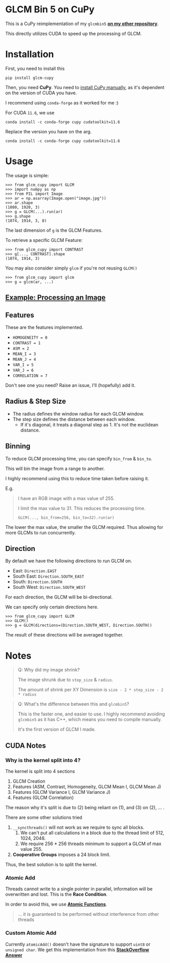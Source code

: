 # GLCM Bin 5 on CuPy

This is a CuPy reimplementation of my `glcmbin5` [**on my other repository**](https://github.com/Eve-ning/glcmbin5).

This directly utilizes CUDA to speed up the processing of GLCM.

# Installation

First, you need to install this

```shell
pip install glcm-cupy
```

Then, you need **CuPy**.
You need to [install CuPy manually](https://docs.cupy.dev/en/stable/install.html), 
as it's dependent on the version of CUDA you have.

I recommend using `conda-forge` as it worked for me :)

For CUDA `11.6`, we use
```shell
conda install -c conda-forge cupy cudatoolkit=11.6
```

Replace the version you have on the arg.

```shell
conda install -c conda-forge cupy cudatoolkit=11.6
```

# Usage

The usage is simple:

```pycon
>>> from glcm_cupy import GLCM
>>> import numpy as np
>>> from PIL import Image
>>> ar = np.asarray(Image.open("image.jpg"))
>>> ar.shape
(1080, 1920, 3)
>>> g = GLCM(...).run(ar)
>>> g.shape
(1074, 1914, 3, 8)
```

The last dimension of `g` is the GLCM Features.

To retrieve a specific GLCM Feature:

```pycon
>>> from glcm_cupy import CONTRAST
>>> g[..., CONTRAST].shape
(1074, 1914, 3)
```

You may also consider simply `glcm` if you're not reusing `GLCM()`
```pycon
>>> from glcm_cupy import glcm
>>> g = glcm(ar, ...)
```

## **[Example: Processing an Image](examples/process_an_image/main.py)**

## Features

These are the features implemented.

- `HOMOGENEITY = 0`
- `CONTRAST = 1`
- `ASM = 2`
- `MEAN_I = 3`
- `MEAN_J = 4`
- `VAR_I = 5`
- `VAR_J = 6`
- `CORRELATION = 7`

Don't see one you need? Raise an issue, I'll (hopefully) add it.

## Radius & Step Size

- The radius defines the window radius for each GLCM window.
- The step size defines the distance between each window.
  - If it's diagonal, it treats a diagonal step as 1. It's not the euclidean distance.

## Binning

To reduce GLCM processing time, you can specify `bin_from` & `bin_to`.

This will bin the image from a range to another.

I highly recommend using this to reduce time taken before raising it.

E.g.

> I have an RGB image with a max value of 255.
> 
> I limit the max value to 31. This reduces the processing time.
> 
> `GLCM(..., bin_from=256, bin_to=32).run(ar)`

The lower the max value, the smaller the GLCM required. Thus allowing for
more GLCMs to run concurrently.

## Direction

By default we have the following directions to run GLCM on.

- East: `Direction.EAST`
- South East: `Direction.SOUTH_EAST`
- South: `Direction.SOUTH`
- South West: `Direction.SOUTH_WEST`

For each direction, the GLCM will be bi-directional.

We can specify only certain directions here.

```pycon
>>> from glcm_cupy import GLCM
>>> GLCM()
>>> g = GLCM(directions=(Direction.SOUTH_WEST, Direction.SOUTH))
```

The result of these directions will be averaged together.

# Notes

> Q: Why did my image shrink?
> 
> The image shrunk due to `step_size` & `radius`.
> 
> The amount of shrink per XY Dimension is
> `size - 2 * step_size - 2 * radius`

> Q: What's the difference between this and `glcmbin5`?
> 
> This is the faster one, and easier to use.
> I highly recommend avoiding `glcmbin5` as it has C++, which means you need to compile manually.
> 
> It's the first version of GLCM I made.

## CUDA Notes

### Why is the kernel split into 4?

The kernel is split into 4 sections

1) GLCM Creation
2) Features (ASM, Contrast, Homogeneity, GLCM Mean I, GLCM Mean J)
3) Features (GLCM Variance I, GLCM Variance J)
4) Features (GLCM Correlation)

The reason why it's split is due to (2) being reliant on (1), and (3) on (2), ... .

There are some other solutions tried

1) `__syncthreads()` will not work as we require to sync all blocks.
    1) We can't put all calculations in a block due to the thread limit of 512, 1024, 2048.
    2) We require 256 * 256 threads minimum to support a GLCM of max value 255.
2) **Cooperative Groups** imposes a 24 block limit.

Thus, the best solution is to split the kernel.

### Atomic Add

Threads cannot write to a single pointer in parallel, information will be overwritten and lost. This is the **Race
Condition**.

In order to avoid this, we use [**Atomic
Functions**](https://docs.nvidia.com/cuda/cuda-c-programming-guide/index.html#atomic-functions).

> ... it is guaranteed to be performed without interference from other threads

### Custom Atomic Add

Currently `atomicAdd()` doesn't have the signature to support `uint8` or `unsigned char`. We get this implementation
from this [**StackOverflow
Answer**](https://stackoverflow.com/questions/5447570/cuda-atomic-operations-on-unsigned-chars)

